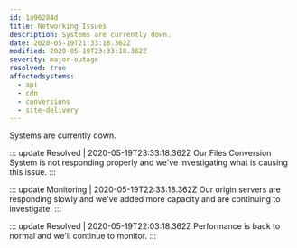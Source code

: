 ```yaml
---
id: 1a96284d
title: Networking Issues
description: Systems are currently down.
date: 2020-05-19T21:33:18.362Z
modified: 2020-05-19T23:33:18.362Z
severity: major-outage
resolved: true
affectedsystems:
  - api
  - cdn
  - conversions
  - site-delivery
---
```


Systems are currently down.


::: update Resolved | 2020-05-19T23:33:18.362Z
Our Files Conversion System is not responding properly and we've investigating what is causing this issue.
:::

::: update Monitoring | 2020-05-19T22:33:18.362Z
Our origin servers are responding slowly and we've added more capacity and are continuing to investigate.
:::

::: update Resolved | 2020-05-19T22:03:18.362Z
Performance is back to normal and we'll continue to monitor.
:::

